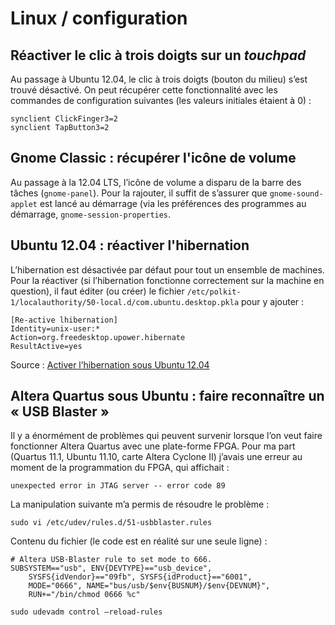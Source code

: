  # Linux / configuration

## Réactiver le clic à trois doigts sur un *touchpad*

Au passage à Ubuntu 12.04, le clic à trois doigts (bouton du milieu) s’est trouvé désactivé. On peut récupérer cette fonctionnalité avec les commandes de configuration suivantes (les valeurs initiales étaient à 0) :

```
synclient ClickFinger3=2
synclient TapButton3=2
```

## Gnome Classic : récupérer l'icône de volume

Au passage à la 12.04 LTS, l’icône de volume a disparu de la barre des tâches (`gnome-panel`). Pour la rajouter, il suffit de s’assurer que `gnome-sound-applet` est lancé au démarrage (via les préférences des programmes au démarrage, `gnome-session-properties`.

## Ubuntu 12.04 : réactiver l'hibernation

L’hibernation est désactivée par défaut pour tout un ensemble de machines. Pour la réactiver (si l’hibernation fonctionne correctement sur la machine en question), il faut éditer (ou créer) le fichier `/etc/polkit-1/localauthority/50-local.d/com.ubuntu.desktop.pkla` pour y ajouter :

```
[Re-active lhibernation]
Identity=unix-user:*
Action=org.freedesktop.upower.hibernate
ResultActive=yes
```

Source : [Activer l’hibernation sous Ubuntu 12.04](http://korben.info/hibernation-ubuntu-12-04.html)

## Altera Quartus sous Ubuntu : faire reconnaître un « USB Blaster »

Il y a énormément de problèmes qui peuvent survenir lorsque l’on veut faire fonctionner Altera Quartus avec une plate-forme FPGA. Pour ma part (Quartus 11.1, Ubuntu 11.10, carte Altera Cyclone II) j’avais une erreur au moment de la programmation du FPGA, qui affichait :

```
unexpected error in JTAG server -- error code 89
```

La manipulation suivante m’a permis de résoudre le problème :

```
sudo vi /etc/udev/rules.d/51-usbblaster.rules
```

Contenu du fichier (le code est en réalité sur une seule ligne) :

    # Altera USB-Blaster rule to set mode to 666.
    SUBSYSTEM=="usb", ENV{DEVTYPE}=="usb_device",
        SYSFS{idVendor}=="09fb", SYSFS{idProduct}=="6001",
        MODE="0666", NAME="bus/usb/$env{BUSNUM}/$env{DEVNUM}",
        RUN+="/bin/chmod 0666 %c"

```
sudo udevadm control –reload-rules
```

